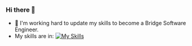 ### Hi there 👋
- 🌱 I'm working hard to update my skills to become a Bridge Software Engineer.
- My skills are in: [![My Skills](https://skillicons.dev/icons?i=java,js,html,php,git,bootstrap,mysql,=light)](https://skillicons.dev)
